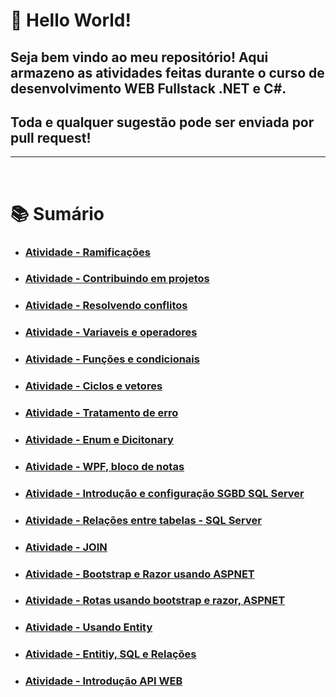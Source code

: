 # 👾 Hello World!

## Seja bem vindo ao meu repositório! Aqui armazeno as atividades feitas durante o curso de desenvolvimento WEB Fullstack .NET e C#.
## Toda e qualquer sugestão pode ser enviada por pull request!

***

<br>

# 📚 Sumário

- ### [Atividade - Ramificações](./aula03_ramificando-o-controle-de-versao-1/)
- ### [Atividade - Contribuindo em projetos](./aula04_contribuindo-em-projetos-de-codigo-aberto/)
- ### [Atividade - Resolvendo conflitos](./aula05_resolvendo-conflitosOFICIAL/)
- ### [Atividade - Variaveis e operadores](./aula-06_variaveis-operadores/)
- ### [Atividade - Funções e condicionais](./aula-07_funcoes-condicionais/)
- ### [Atividade - Ciclos e vetores](./aula-08_ciclos-vetores/)
- ### [Atividade - Tratamento de erro](./aula-09_tratamento-de-erro/)
- ### [Atividade - Enum e Dicitonary](./aula13-enum_dictionary/)
- ### [Atividade - WPF, bloco de notas](./Aula16_WPF/)
- ### [Atividade - Introdução e configuração SGBD SQL Server](./Aula21_SQL/)
- ### [Atividade - Relações entre tabelas - SQL Server](./aula22_SQLFK/)
- ### [Atividade - JOIN](./aula25_SQLJoins/)
- ### [Atividade - Bootstrap e Razor usando ASPNET](./Aula27_Bootstrap_e_Razor/)
- ### [Atividade - Rotas usando bootstrap e razor, ASPNET](./aula28_Rotas/)
- ### [Atividade - Usando Entity](./aula29_catalogoFilmes/)
- ### [Atividade - Entitiy, SQL e Relações](./aula30_EntityRelacionamento/)
- ### [Atividade - Introdução API WEB](https://github.com/lanyarag/IntroducaoAPI)



